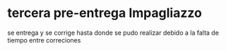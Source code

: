 # tercera pre-entrega Impagliazzo
 
 se entrega y se corrige hasta donde se pudo realizar debido a la falta de tiempo entre correciones
